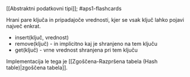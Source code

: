 [[Abstraktni podatkovni tipi]]; #aps1-flashcards 

Hrani pare ključa in pripadajoče vrednosti, kjer se vsak ključ lahko pojavi največ enkrat.

- insert(ključ, vrednost)
- remove(ključ) - in implicitno kaj je shranjeno na tem ključu
- get(ključ) - vrne vrednost shranjena pri tem ključu

Implementacija le tega je [[Zgoščena-Razpršena tabela (Hash table)|zgoščena tabela]].